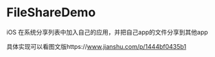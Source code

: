 # FileShareDemo
iOS 在系统分享列表中加入自己的应用，并把自己app的文件分享到其他app

具体实现可以看图文版https://www.jianshu.com/p/1444bf0435b1

